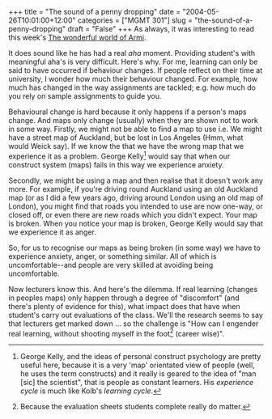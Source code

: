 +++
title = "The sound of a penny dropping"
date = "2004-05-26T10:01:00+12:00"
categories = ["MGMT 301"]
slug = "the-sound-of-a-penny-dropping"
draft = "False"
+++
As always, it was interesting to read this week's [The wonderful world of
Armi](http://www.thereflectivepractitioner.org/armi/archives/000347.html).

It does sound like he has had a real _aha_ moment.
Providing student's with meaningful aha's is very difficult.
Here's why. For me, learning can only be said to have occurred if
behaviour changes. If people reflect on their time at university, I
wonder how much their behaviour changed. For example, how much has
changed in the way assignments are tackled; e.g. how much do you rely
on sample assignments to guide you.

Behavioural change is hard because it only happens if a person's
maps change. And maps only change (usually) when they are shown not to
work in some way. Firstly, we might not be able to find a map to use
i.e. We might have a street map of Auckland, but be lost in Los Angeles
(Hmm, what would Weick say). If we know the that we have the wrong map
that we experience it as a problem. George Kelly[^1] would say that
when our construct system (maps) fails in this way we experience anxiety.

Secondly, we might be using a map and then realise that it doesn't
work any more. For example, if you're driving round Auckland using an
old Auckland map (or as I did a few years ago, driving around London
using an old map of London), you might find that roads you intended to
use are now one-way, or closed off, or even there are new roads which
you didn't expect. Your map is broken. When you notice your map is
broken, George Kelly would say that we experience it as anger.

So, for us to recognise our maps as being broken (in some way) we have
to experience anxiety, anger, or something similar. All of which is
uncomfortable--and people are very skilled at avoiding being uncomfortable.

Now lecturers know this. And here's the dilemma. If real learning
(changes in peoples maps) only happen through a degree of
"discomfort" (and there's plenty of evidence for this), what impact
does that have when student's carry out evaluations of the class.
We'll the research seems to say that lecturers get marked down ... so
the challenge is "How can I engender real learning, without shooting
myself in the foot[^2] (career wise)".


[^1]: George Kelly, and the ideas of personal construct psychology
are pretty useful here, because it is a very 'map' orientated view of
people (well, he uses the term constructs) and it really is geared to
the idea of "man \[sic\] the scientist", that is people as constant
learners. His _experience cycle_ is much like Kolb's _learning cycle_.

[^2]: Because the evaluation sheets students complete really do
matter.

